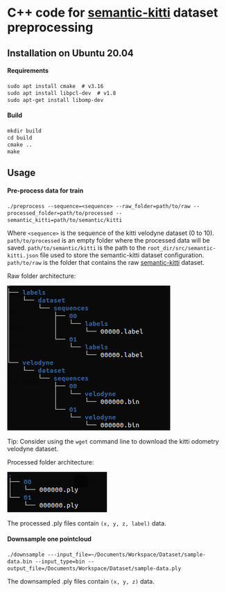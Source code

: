 # C++ code for  <a href="http://www.semantic-kitti.org/" target="_blank">semantic-kitti</a> dataset preprocessing

## Installation on Ubuntu 20.04

#### Requirements
```
sudo apt install cmake  # v3.16
sudo apt install libpcl-dev  # v1.8
sudo apt-get install libomp-dev
```

#### Build
```
mkdir build
cd build
cmake ..
make
```
## Usage
#### Pre-process data for train
```
./preprocess --sequence=<sequence> --raw_folder=path/to/raw --processed_folder=path/to/processed --semantic_kitti=path/to/semantic/kitti
```
Where `<sequence>` is the sequence of the kitti velodyne dataset (0 to 10). 
`path/to/processed` is an empty folder where the processed data will be saved.
`path/to/semantic/kitti` is the path to the `root_dir/src/semantic-kitti.json` file used to store the semantic-kitti dataset configuration.
`path/to/raw` is the folder that contains the raw <a href="http://www.semantic-kitti.org/" target="_blank">semantic-kitti</a> dataset.

Raw folder architecture:

![Raw folder architecture](../../misc/raw_folder.png)

Tip: Consider using the `wget` command line to download the kitti odometry velodyne dataset.

Processed folder architecture:

![Processed folder architecture](../../misc/processed_folder.png)


The processed .ply files contain `(x, y, z, label)` data.

#### Downsample one pointcloud
```
./downsample ---input_file=~/Documents/Workspace/Dataset/sample-data.bin --input_type=bin --output_file=/Documents/Workspace/Dataset/sample-data.ply
```
The downsampled .ply files contain `(x, y, z)` data.
